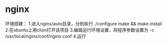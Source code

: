 # nginx
环境搭建：
1.进入nginx/auto目录，分别执行 
./configure
make && make install
2.在ubuntu上用clion打开该项目
3.编辑运行环境设置，将程序参数设置为
-c  /usr/local/nginx/conf/nginx.conf
4.运行
